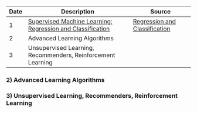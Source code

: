 |Date |Description| Source |
|---- |---------- | ------ |
| 1 | [Supervised Machine Learning: Regression and Classification](./RegressionClassification/README.md) | [Regression and Classification](https://www.coursera.org/learn/machine-learning?specialization=machine-learning-introduction) | 
| 2 | Advanced Learning Algorithms | | 
| 3 | Unsupervised Learning, Recommenders, Reinforcement Learning || 

### 2) Advanced Learning Algorithms
### 3) Unsupervised Learning, Recommenders, Reinforcement Learning
